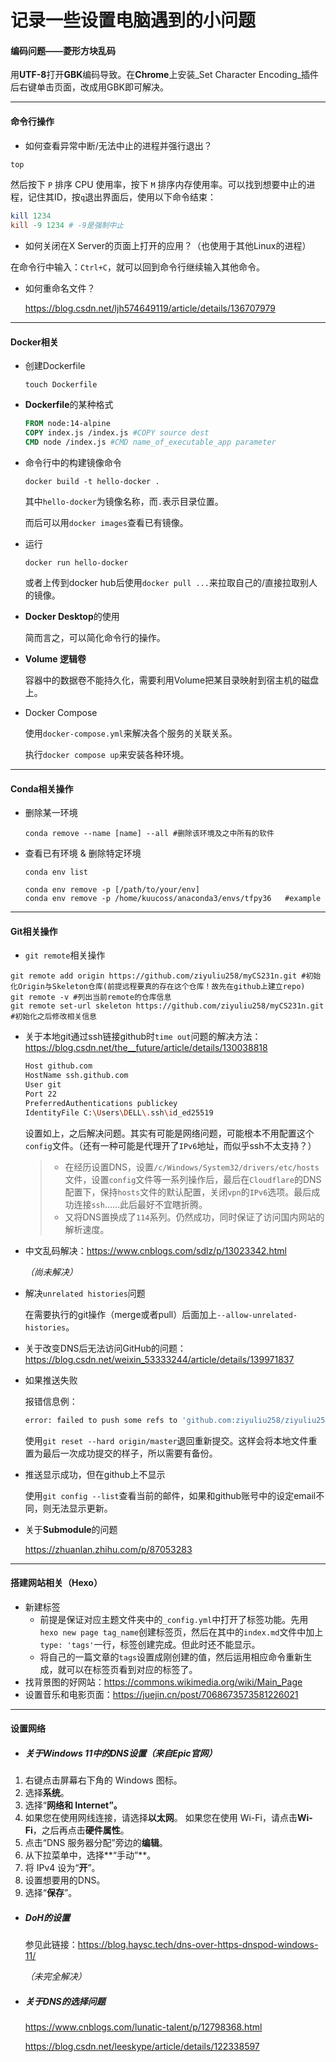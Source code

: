 # 记录一些设置电脑遇到的小问题 #



#### 编码问题——菱形方块乱码

用**UTF-8**打开**GBK**编码导致。在**Chrome**上安装_Set Character Encoding_插件后右键单击页面，改成用GBK即可解决。

---

#### 命令行操作

- 如何查看异常中断/无法中止的进程并强行退出？

```powershell
top
```

然后按下 `P` 排序 CPU 使用率，按下 `M` 排序内存使用率。可以找到想要中止的进程，记住其ID，按`q`退出界面后，使用以下命令结束：

```powershell
kill 1234
kill -9 1234 # -9是强制中止
```

- 如何关闭在X Server的页面上打开的应用？（也使用于其他Linux的进程）

在命令行中输入：`Ctrl+C`，就可以回到命令行继续输入其他命令。

- 如何重命名文件？

  https://blog.csdn.net/ljh574649119/article/details/136707979

---

#### Docker相关

- 创建Dockerfile

  ```
  touch Dockerfile
  ```

- **Dockerfile**的某种格式

  ```dockerfile
  FROM node:14-alpine
  COPY index.js /index.js #COPY source dest
  CMD node /index.js #CMD name_of_executable_app parameter
  ```

- 命令行中的构建镜像命令

  ```
  docker build -t hello-docker .
  ```

  其中`hello-docker`为镜像名称，而`.`表示目录位置。

  而后可以用`docker images`查看已有镜像。

- 运行

  `docker run hello-docker`

  或者上传到docker hub后使用`docker pull ...`来拉取自己的/直接拉取别人的镜像。

- **Docker Desktop**的使用

  简而言之，可以简化命令行的操作。

- **Volume 逻辑卷**

  容器中的数据卷不能持久化，需要利用Volume把某目录映射到宿主机的磁盘上。

- Docker Compose

  使用`docker-compose.yml`来解决各个服务的关联关系。

  执行`docker compose up`来安装各种环境。

---

#### Conda相关操作

- 删除某一环境

  ```
  conda remove --name [name] --all #删除该环境及之中所有的软件
  ```

- 查看已有环境 & 删除特定环境

  ```
  conda env list
   
  conda env remove -p [/path/to/your/env]
  conda env remove -p /home/kuucoss/anaconda3/envs/tfpy36   #example
  ```

----

#### Git相关操作

- `git remote`相关操作

```
git remote add origin https://github.com/ziyuliu258/myCS231n.git #初始化Origin与Skeleton仓库(前提远程要真的存在这个仓库！故先在github上建立repo)
git remote -v #列出当前remote的仓库信息
git remote set-url skeleton https://github.com/ziyuliu258/myCS231n.git #初始化之后修改相关信息
```

- 关于本地git通过ssh链接github时`time out`问题的解决方法：https://blog.csdn.net/the__future/article/details/130038818

  ```bash
  Host github.com
  HostName ssh.github.com
  User git
  Port 22
  PreferredAuthentications publickey
  IdentityFile C:\Users\DELL\.ssh\id_ed25519
  ```

  设置如上，之后解决问题。其实有可能是网络问题，可能根本不用配置这个`config`文件。（还有一种可能是代理开了`IPv6`地址，而似乎ssh不太支持？）
  
  > - 在经历设置DNS，设置`/c/Windows/System32/drivers/etc/hosts`文件，设置`config`文件等一系列操作后，最后在`Cloudflare`的DNS配置下，保持`hosts`文件的默认配置，关闭`vpn`的`IPv6`选项。最后成功连接`ssh`……此后最好不宜瞎折腾。
  > - 又将DNS置换成了`114`系列。仍然成功，同时保证了访问国内网站的解析速度。
  
- 中文乱码解决：https://www.cnblogs.com/sdlz/p/13023342.html

  _（尚未解决）_
  
- 解决`unrelated histories`问题

  在需要执行的git操作（merge或者pull）后面加上`--allow-unrelated-histories`。
  
- 关于改变DNS后无法访问GitHub的问题：https://blog.csdn.net/weixin_53333244/article/details/139971837

- 如果推送失败

  报错信息例：

  ```bash
  error: failed to push some refs to 'github.com:ziyuliu258/ziyuliu258.git'
  ```

  使用`git reset --hard origin/master`退回重新提交。这样会将本地文件重置为最后一次成功提交的样子，所以需要有备份。
  
- 推送显示成功，但在github上不显示

  使用`git config --list`查看当前的邮件，如果和github账号中的设定email不同，则无法显示更新。
  
- 关于**Submodule**的问题

  https://zhuanlan.zhihu.com/p/87053283

----

#### 搭建网站相关（Hexo） 

- 新建标签
  - 前提是保证对应主题文件夹中的`_config.yml`中打开了标签功能。先用`hexo new page tag_name`创建标签页，然后在其中的`index.md`文件中加上`type: 'tags'`一行，标签创建完成。但此时还不能显示。
  - 将自己的一篇文章的`tags`设置成刚创建的值，然后运用相应命令重新生成，就可以在标签页看到对应的标签了。
- 找背景图的好网站：https://commons.wikimedia.org/wiki/Main_Page
- 设置音乐和电影页面：https://juejin.cn/post/7068673573581226021

----

#### 设置网络 

- ##### 关于Windows 11中的DNS设置（来自Epic官网）

1. 右键点击屏幕右下角的 Windows 图标。
2. 选择**系统**。
3. 选择“**网络和 Internet”。**
4. 如果您在使用网线连接，请选择**以太网**。 如果您在使用 Wi-Fi，请点击**Wi-Fi**，之后再点击**硬件属性**。
5. 点击“DNS 服务器分配”旁边的**编辑**。
6. 从下拉菜单中，选择**“手动”**。
7. 将 IPv4 设为“**开**”。
8. 设置想要用的DNS。
10. 选择“**保存**”。

- ##### DoH的设置

  参见此链接：https://blog.haysc.tech/dns-over-https-dnspod-windows-11/

  *（未完全解决）*

- ##### 关于DNS的选择问题

  https://www.cnblogs.com/lunatic-talent/p/12798368.html
  
  https://blog.csdn.net/leeskype/article/details/122338597